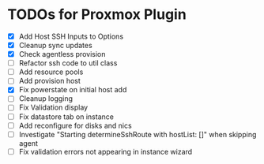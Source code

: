 # TODOs for Proxmox Plugin

- [X] Add Host SSH Inputs to Options
- [X] Cleanup sync updates
- [X] Check agentless provision
- [ ] Refactor ssh code to util class
- [ ] Add resource pools
- [ ] Add provision host
- [X] Fix powerstate on initial host add
- [ ] Cleanup logging
- [ ] Fix Validation display
- [ ] Fix datastore tab on instance 
- [ ] Add reconfigure for disks and nics
- [ ] Investigate "Starting determineSshRoute with hostList: []" when skipping agent
- [ ] Fix validation errors not appearing in instance wizard